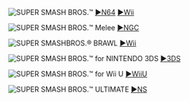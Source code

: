 <!--

<details>
<summary>layout: page
title: "SUPER SMASH BROS."
permalink: https://jeuxsf.github.io/JSF/nintendo/supersmashbros/

</details>
  
#### hidden field with metadata

-->

![SUPER SMASH BROS.™](https://www.mobygames.com/images/covers/l/6458-super-smash-bros-nintendo-64-front-cover.jpg)
[►N64](https://ouo.io/Aekkh4) [►Wii](https://ouo.io/VYrHD9y)

![SUPER SMASH BROS.™ Melee](https://www.mobygames.com/images/covers/l/13639-super-smash-bros-melee-gamecube-front-cover.jpg)
[►NGC](https://ouo.io/Xmk3Ud)

![SUPER SMASHBROS.® BRAWL](https://www.mobygames.com/images/covers/l/108708-super-smash-bros-brawl-wii-front-cover.jpg)
[►Wii](https://ouo.io/s7HB8t)

![SUPER SMASH BROS.™ for NINTENDO 3DS](https://www.mobygames.com/images/covers/l/582025-super-smash-bros-for-nintendo-3ds-nintendo-3ds-front-cover.jpg)
[►3DS](https://ouo.io/42ud6CV)

![SUPER SMASH BROS.™ for Wii U](https://www.mobygames.com/images/covers/l/307145-super-smash-bros-for-wii-u-wii-u-front-cover.jpg)
[►WiiU](https://ouo.io/aXeO5JU)

![SUPER SMASH BROS.™ ULTIMATE](https://www.mobygames.com/images/covers/l/645702-super-smash-bros-ultimate-nintendo-switch-front-cover.jpg)
[►NS](https://ouo.io/zc84ms)
